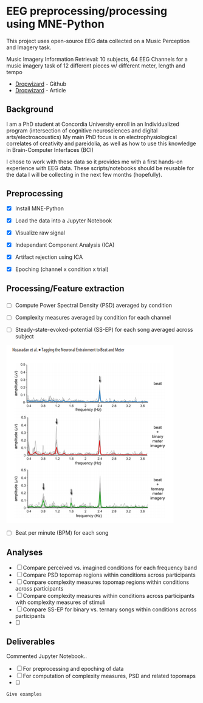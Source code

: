 
# EEG preprocessing/processing using MNE-Python

This project uses open-source EEG data collected on a Music Perception and Imagery task.

Music Imagery Information Retrieval: 10 subjects, 64 EEG Channels for a music imagery task of 12 different pieces w/ different meter, length and tempo

* [Dropwizard](https://github.com/sstober/openmiir) - Github
* [Dropwizard](https://pdfs.semanticscholar.org/cde4/b1ec89f2c05a41f1143792a890a00e89541a.pdf) - Article

## Background

I am a PhD student at Concordia University enroll in an Individualized program (intersection of cognitive neurosciences and digital arts/electroacoustics)
My main PhD focus is on electrophysiological correlates of creativity and pareidolia, as well as how to use this knowledge in Brain-Computer Interfaces (BCI)

I chose to work with these data so it provides me with a first hands-on experience with EEG data.
These scripts/notebooks should be reusable for the data I will be collecting in the next few months (hopefully).

## Preprocessing

- [x] Install MNE-Python
- [x] Load the data into a Jupyter Notebook
- [x] Visualize raw signal
- [x] Independant Component Analysis (ICA)
- [x] Artifact rejection using ICA
- [x] Epoching (channel x condition x trial)


## Processing/Feature extraction
### 
- [ ] Compute Power Spectral Density (PSD) averaged by condition
- [ ] Complexity measures averaged by condition for each channel

- [ ] Steady-state-evoked-potential (SS-EP) for each song averaged across subject

![SS-EP from Nozaradan (2011)](https://github.com/mtl-brainhack-school-2019/BrainHackSchool2019_AB/blob/master/nozaradan_2011.png)

- [ ] Beat per minute (BPM) for each song




## Analyses

- [ ] Compare perceived vs. imagined conditions for each frequency band
- [ ] Compare PSD topomap regions within conditions across participants
- [ ] Compare complexity measures topomap regions within conditions across participants
- [ ] Compare complexity measures within conditions across participants with complexity measures of stimuli
- [ ] Compare SS-EP for binary vs. ternary songs within conditions across participants
- [ ] 

## Deliverables

Commented Jupyter Notebook..
- [ ] For preprocessing and epoching of data
- [ ] For computation of complexity measures, PSD and related topomaps
- [ ] 


```
Give examples
```
